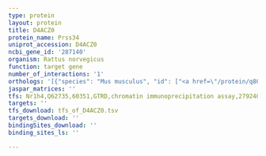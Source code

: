 ```yaml
---
type: protein
layout: protein
title: D4ACZ0
protein_name: Prss34
uniprot_accession: D4ACZ0
ncbi_gene_id: '287140'
organism: Rattus norvegicus
function: target gene
number_of_interactions: '1'
orthologs: '[{"species": "Mus musculus", "id": ["<a href=\"/protein/q80ur4\">Q80UR4</a>"]}]'
jaspar_matrices: ''
tfs: Nr1h4,Q62735,60351,GTRD,chromatin immunoprecipitation assay,27924024%5Buid%5D,No
targets: ''
tfs_download: tfs_of_D4ACZ0.tsv
targets_download: ''
bindingSites_download: ''
binding_sites_ls: ''

---
```

